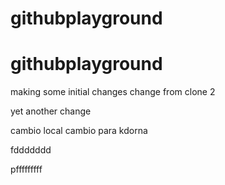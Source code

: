 # githubplayground
# githubplayground

making some initial changes
change from clone 2


yet another change



cambio local
cambio para kdorna




fddddddd



pfffffffff
